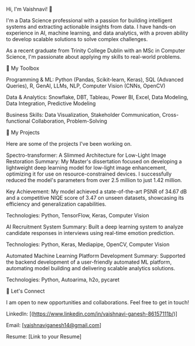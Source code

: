 Hi, I'm Vaishnavi! 👋

I'm a Data Science professional with a passion for building intelligent systems and extracting actionable insights from data. I have hands-on experience in AI, machine learning, and data analytics, with a proven ability to develop scalable solutions to solve complex challenges.

As a recent graduate from Trinity College Dublin with an MSc in Computer Science, I'm passionate about applying my skills to real-world problems.

🚀 My Toolbox

Programming & ML: Python (Pandas, Scikit-learn, Keras), SQL (Advanced Queries), R, GenAI, LLMs, NLP, Computer Vision (CNNs, OpenCV)

Data & Analytics: Snowflake, DBT, Tableau, Power BI, Excel, Data Modeling, Data Integration, Predictive Modeling

Business Skills: Data Visualization, Stakeholder Communication, Cross-functional Collaboration, Problem-Solving

🔭 My Projects

Here are some of the projects I've been working on.

Spectro-transformer: A Slimmed Architecture for Low-Light Image Restoration
Summary: My Master's dissertation focused on developing a lightweight deep learning model for low-light image enhancement, optimizing it for use on resource-constrained devices. I successfully reduced the model's parameters from over 2.5 million to just 1.42 million.

Key Achievement: My model achieved a state-of-the-art PSNR of 34.67 dB and a competitive NIQE score of 3.47 on unseen datasets, showcasing its efficiency and generalization capabilities.

Technologies: Python, TensorFlow, Keras, Computer Vision

AI Recruitment System
Summary: Built a deep learning system to analyze candidate responses in interviews using real-time emotion prediction.

Technologies: Python, Keras, Mediapipe, OpenCV, Computer Vision

Automated Machine Learning Platform Development
Summary: Supported the backend development of a user-friendly automated ML platform, automating model building and delivering scalable analytics solutions.

Technologies: Python, Autoarima, h2o, pycaret

🤝 Let's Connect

I am open to new opportunities and collaborations. Feel free to get in touch!

LinkedIn: [(https://www.linkedin.com/in/vaishnavi-ganesh-86157111b/)]

Email: [vaishnaviganesh14@gmail.com]

Resume: [Link to your Resume]
